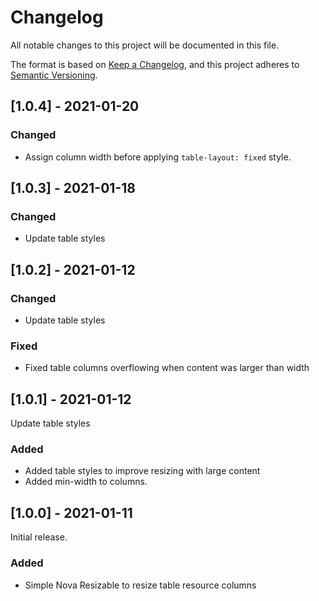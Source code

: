 # Changelog

All notable changes to this project will be documented in this file.

The format is based on [Keep a Changelog](https://keepachangelog.com/en/1.0.0/),
and this project adheres to [Semantic Versioning](https://semver.org/spec/v2.0.0.html).

## [1.0.4] - 2021-01-20

### Changed

- Assign column width before applying `table-layout: fixed` style.


## [1.0.3] - 2021-01-18

### Changed

- Update table styles


## [1.0.2] - 2021-01-12

### Changed

- Update table styles

### Fixed

- Fixed table columns overflowing when content was larger than width

## [1.0.1] - 2021-01-12

Update table styles

### Added

- Added table styles to improve resizing with large content
- Added min-width to columns.

## [1.0.0] - 2021-01-11

Initial release.

### Added

- Simple Nova Resizable to resize table resource columns
